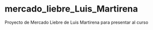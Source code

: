 # mercado_liebre_Luis_Martirena
Proyecto de Mercado Liebre de Luis Martirena para presentar al curso
